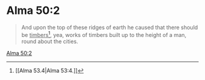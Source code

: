 # Alma 50:2

> And upon the top of these ridges of earth he caused that there should be <u>timbers</u>[^a], yea, works of timbers built up to the height of a man, round about the cities.

[Alma 50:2](https://www.churchofjesuschrist.org/study/scriptures/bofm/alma/50?lang=eng&id=p2#p2)


[^a]: [[Alma 53.4|Alma 53:4.]]
